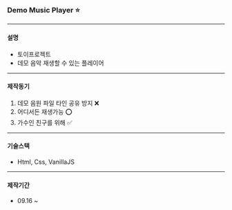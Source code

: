 ### Demo Music Player ⭐

---

#### 설명

- 토이프로젝트
- 데모 음악 재생할 수 있는 플레이어

---

#### 제작동기

1. 데모 음원 파일 타인 공유 방지 ❌
2. 어디서든 재생가능 ⭕
3. 가수인 친구를 위해 ✅

---

#### 기술스택

- Html, Css, VanillaJS

---

#### 제작기간

- 09.16 ~
